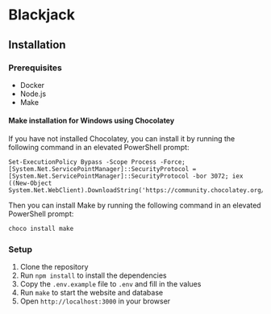 # Blackjack

## Installation

### Prerequisites

- Docker
- Node.js
- Make

#### Make installation for Windows using Chocolatey

If you have not installed Chocolatey, you can install it by running the following command in an elevated PowerShell prompt:
```
Set-ExecutionPolicy Bypass -Scope Process -Force; [System.Net.ServicePointManager]::SecurityProtocol = [System.Net.ServicePointManager]::SecurityProtocol -bor 3072; iex ((New-Object System.Net.WebClient).DownloadString('https://community.chocolatey.org/install.ps1'))
```

Then you can install Make by running the following command in an elevated PowerShell prompt:

```bash
choco install make
```

### Setup

1. Clone the repository
2. Run `npm install` to install the dependencies
3. Copy the `.env.example` file to `.env` and fill in the values
4. Run `make` to start the website and database
5. Open `http://localhost:3000` in your browser
